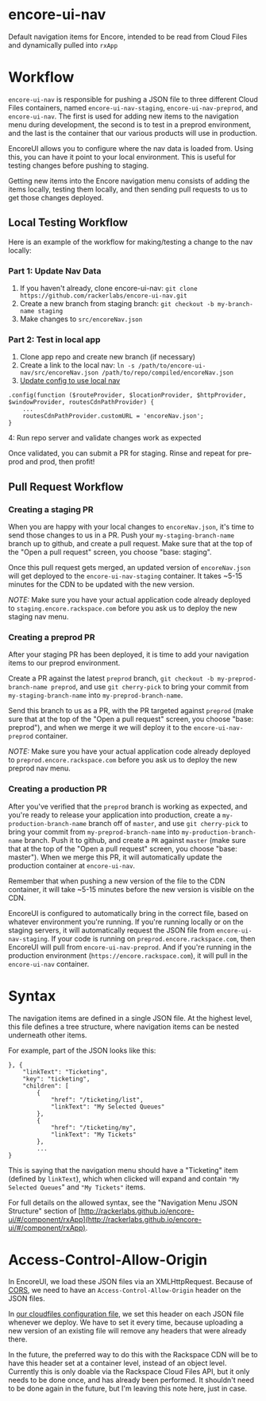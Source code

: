 encore-ui-nav
=============

Default navigation items for Encore, intended to be read from Cloud Files and dynamically pulled into `rxApp`


Workflow
========
`encore-ui-nav` is responsible for pushing a JSON file to three different Cloud Files containers, named `encore-ui-nav-staging`, `encore-ui-nav-preprod`, and `encore-ui-nav`. The first is used for adding new items to the navigation menu during development, the second is to test in a preprod environment, and the last is the container that our various products will use in production.

EncoreUI allows you to configure where the nav data is loaded from. Using this, you can have it point to your local environment. This is useful for testing changes before pushing to staging.

Getting new items into the Encore navigation menu consists of adding the items locally, testing them locally, and then sending pull requests to us to get those changes deployed.

Local Testing Workflow
---------------------

Here is an example of the workflow for making/testing a change to the nav locally:

### Part 1: Update Nav Data

1. If you haven't already, clone encore-ui-nav: `git clone https://github.com/rackerlabs/encore-ui-nav.git`
2. Create a new branch from staging branch: `git checkout -b my-branch-name staging`
3. Make changes to `src/encoreNav.json`

### Part 2: Test in local app

1. Clone app repo and create new branch (if necessary)
2. Create a link to the local nav: `ln -s /path/to/encore-ui-nav/src/encoreNav.json /path/to/repo/compiled/encoreNav.json`
3. [Update config to use local nav](http://rackerlabs.github.io/encore-ui/#/components/configs)
```
.config(function ($routeProvider, $locationProvider, $httpProvider, $windowProvider, routesCdnPathProvider) {
    ...
    routesCdnPathProvider.customURL = 'encoreNav.json';
}
```
4: Run repo server and validate changes work as expected

Once validated, you can submit a PR for staging. Rinse and repeat for pre-prod and prod, then profit!

Pull Request Workflow
---------------------

### Creating a staging PR

When you are happy with your local changes to `encoreNav.json`, it's time to send those changes to us in a PR. Push your `my-staging-branch-name` branch up to github, and create a pull request. Make sure that at the top of the "Open a pull request" screen, you choose "base: staging".

Once this pull request gets merged, an updated version of `encoreNav.json` will get deployed to the `encore-ui-nav-staging` container. It takes ~5-15 minutes for the CDN to be updated with the new version.

*NOTE:* Make sure you have your actual application code already deployed to `staging.encore.rackspace.com` before you ask us to deploy the new staging nav menu.

### Creating a preprod PR

After your staging PR has been deployed, it is time to add your navigation items to our preprod environment.

Create a PR against the latest `preprod` branch, `git checkout -b my-preprod-branch-name preprod`, and use `git cherry-pick` to bring your commit from `my-staging-branch-name` into `my-preprod-branch-name`.

Send this branch to us as a PR, with the PR targeted against `preprod` (make sure that at the top of the "Open a pull request" screen, you choose "base: preprod"), and when we merge it we will deploy it to the `encore-ui-nav-preprod` container.

*NOTE:* Make sure you have your actual application code already deployed to `preprod.encore.rackspace.com` before you ask us to deploy the new preprod nav menu.

### Creating a production PR

After you've verified that the `preprod` branch is working as expected, and you're ready to release your application into production, create a `my-production-branch-name` branch off of `master`, and use `git cherry-pick` to bring your commit from `my-preprod-branch-name` into `my-production-branch-name` branch. Push it to github, and create a `PR` against `master` (make sure that at the top of the "Open a pull request" screen, you choose "base: master"). When we merge this PR, it will automatically update the production container at `encore-ui-nav`.

Remember that when pushing a new version of the file to the CDN container, it will take ~5-15 minutes before the new version is visible on the CDN.

EncoreUI is configured to automatically bring in the correct file, based on whatever environment you're running. If you're running locally or on the staging servers, it will automatically request the JSON file from `encore-ui-nav-staging`. If your code is running on `preprod.encore.rackspace.com`, then EncoreUI will pull from `encore-ui-nav-preprod`. And if you're running in the production environment (`https://encore.rackspace.com`), it will pull in the `encore-ui-nav` container.


Syntax
======
The navigation items are defined in a single JSON file. At the highest level, this file defines a tree structure, where navigation items can be nested underneath other items.

For example, part of the JSON looks like this:

```
}, {
    "linkText": "Ticketing",
    "key": "ticketing",
    "children": [
        {
            "href": "/ticketing/list",
            "linkText": "My Selected Queues"
        },
        {
            "href": "/ticketing/my",
            "linkText": "My Tickets"
        },
        ...
}
```

This is saying that the navigation menu should have a "Ticketing" item (defined by `linkText`), which when clicked will expand and contain `"My Selected Queues`" and `"My Tickets"` items.

For full details on the allowed syntax, see the "Navigation Menu JSON Structure" section of [http://rackerlabs.github.io/encore-ui/#/component/rxApp](http://rackerlabs.github.io/encore-ui/#/component/rxApp).

Access-Control-Allow-Origin
===========================
In EncoreUI, we load these JSON files via an XMLHttpRequest. Because of [CORS](https://developer.mozilla.org/en-US/docs/Web/HTTP/Access_control_CORS), we need to have an `Access-Control-Allow-Origin` header on the JSON files.

In [our cloudfiles configuration file](./grunt-tasks/options/cloudfiles.js), we set this header on each JSON file whenever we deploy. We have to set it every time, because uploading a new version of an existing file will remove any headers that were already there.

In the future, the preferred way to do this with the Rackspace CDN will be to have this header set at a container level, instead of an object level. Currently this is only doable via the Rackspace Cloud Files API, but it only needs to be done once, and has already been performed. It shouldn't need to be done again in the future, but I'm leaving this note here, just in case.
